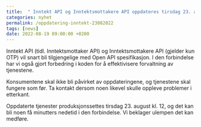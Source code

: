```yaml
---
title:  " Inntekt API og Inntektsmottakere API oppdateres tirsdag 23. august"
categories: nyhet
permalink: /oppdatering-inntekt-23082022
tags: [news]
date: 2022-08-19 09:00:00 +0200
---
```


Inntekt API (tidl. Inntektsmottaker API) og Inntektsmottakere API (gjelder kun OTP) vil snart bli tilgjengelige med Open API spesifikasjon. I den forbindelse har vi også gjort forbedring i koden for å effektivisere forvaltning av tjenestene. 

Konsumentene skal ikke bli påvirket av oppdateringene, og tjenestene skal fungere som før. Ta kontakt dersom noen likevel skulle oppleve problemer i etterkant.

Oppdaterte tjenester produksjonssettes tirsdag 23. august kl. 12, og det kan bli noen få minutters nedetid i den forbindelse. Vi beklager ulempen det kan medføre.
